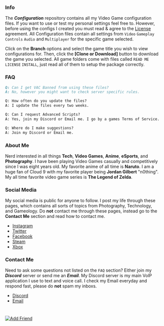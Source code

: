 ### Info
The **_Configuration_** repository contains all my Video Game configuration files. If you want to use or test my personal settings feel free to. However, before using the configs I created you must read & agree to the [License](https://github.com/Plexol/Gaming/blob/master/LICENSE) agreement. All Configuration files contain all settings from `Video` `Gameplay` `Controls` `Audio` and `Multiplayer` for the specific game selected.

Click on the **Branch** options and select the game title you wish to view configurations for. Then, click the **[Clone or Download]** button to download the game you selected. All game folders come with files called `READ ME` `LICENSE` `INSTALL`, just read all of them to setup the package correctly.

### FAQ
```markdown
Q: Can I get VAC Banned from using these files?
A: No, however you might want to check server specific rules.

Q: How often do you update the files?
A: I update the files every two weeks.

Q: Can I request Advanced Scripts?
A: Yes, join my Discord or Email me. I go by a games Terms of Service.

Q: Where do I make suggestions?
A: Join my Discord or Email me.
```

### About Me
Nerd interested in all things **Tech**, **Video Games**, **Anime**, **eSports**, and **Photography**. I have been playing Video Games casually and competitively since I was eight years old. My favorite anime of all time is **Naruto**.	I am a huge fan of Cloud 9 with my favorite player being **Jordan Gilbert** "n0thing".	My all time favorite video game series is **The Legend of Zelda**.

### Social Media
My social media is public for anyone to follow. I post my life through these pages, which contains all sorts of topics from Photography, Technology, and Gameology. Do **not** contact me through these pages, instead go to the **Contact Me** section and read how to contact me.

- [Instagram](https://www.instagram.com/plexol/)
- [Twitter](https://twitter.com/Plexol)
- [Facebook](https://www.facebook.com/Plexol/)
- [Steam](http://steamcommunity.com/id/Plexol)
- [Xbox](https://account.xbox.com/en-US/Profile?GamerTag=Plexol)

### Contact Me
Need to ask some questions not listed on the `FAQ` section? Either join my **_Discord_** server or send me an **_Email_**. My Discord server is my main VoIP application I use to text and voice call. I check my Email everyday and respond fast, please do **not** spam my inboxs.

- [Discord](https://discord.gg/X7j64WJ)
- [Email](mailto:Plexol.TG@Gmail.com)

#
<a href="http://steamsignature.com"><img src="https://steamsignature.com/status/default/76561198184952842.png" alt=""/></a><a href="steam://friends/add/76561198184952842"><img src="http://steamsignature.com/AddFriend.png" alt="Add Friend"/></a>
